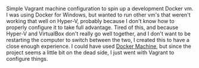 Simple Vagrant machine configuration to spin up a development Docker vm.
I was using Docker for Windows, but wanted to run other vm's that weren't working that well on Hyper-V, probably because I don't know how to properly configure it to take full advantage.
Tired of this, and because Hyper-V and VirtualBox don't really go well together, and I don't want to be restarting the computer to switch between the two, I created this to have a close enough experience.
I could have used [Docker Machine](https://github.com/docker/machine), but since the project seems a little bit on the dead side, I just went with Vagrant to configure things.